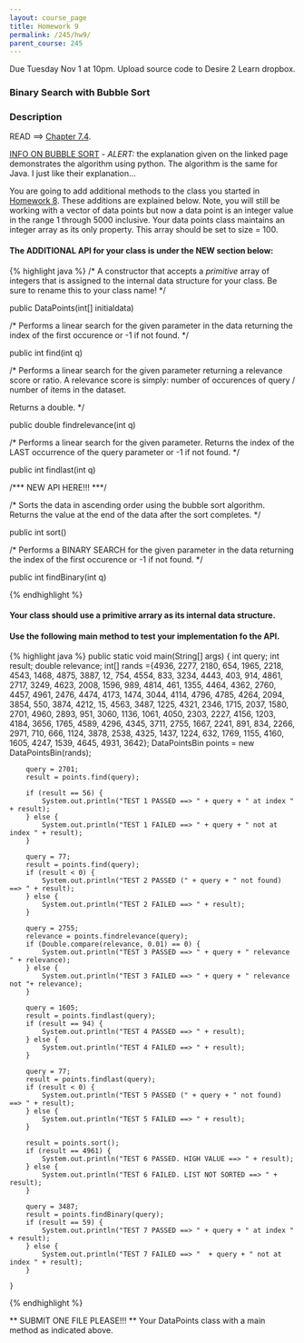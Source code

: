 ```yaml
---
layout: course_page
title: Homework 9
permalink: /245/hw9/
parent_course: 245
---
```


Due Tuesday Nov 1 at 10pm. Upload source code to Desire 2 Learn dropbox.

### Binary Search with Bubble Sort


### Description

READ ==> [Chapter 7.4](http://math.hws.edu/javanotes/c7/s4.html).

[INFO ON BUBBLE SORT](http://interactivepython.org/runestone/static/pythonds/SortSearch/TheBubbleSort.html) - *ALERT:* the explanation given on the linked page demonstrates the algorithm using python. The algorithm is the same for Java. I just like their explanation...

You are going to add additional methods to the class you started in [Homework 8](/245/hw8). These additions are explained below. Note, you will still be working with a vector of data points but now a data point is an integer value in the range 1 through 5000 inclusive. Your data points class maintains an integer array as its only property. This array should be set to size = 100. 

#### The ADDITIONAL API for your class is under the NEW section below:

{% highlight java %}
/* 
A constructor that accepts a *primitive* array of integers 
that is assigned to the internal data structure for your class. 
Be sure to rename this to your class name!
*/

public DataPoints(int[] initialdata)


/* 
Performs a linear search for the given parameter in the data 
returning the index of the first occurence or -1 if not found.
*/

public int find(int q)


/* 
Performs a linear search for the given parameter returning 
a relevance score or ratio. A relevance score is simply: number of occurences
of query / number of items in the dataset. 

Returns a double.
*/

public double findrelevance(int q)


/*
Performs a linear search for the given parameter. Returns the index of the 
LAST occurrence of the query parameter or -1 if not found.
*/

public int findlast(int q)


/*** NEW API HERE!!! ***/


/*
Sorts the data in ascending order using the bubble sort algorithm.
Returns the value at the end of the data after the sort completes.
*/

public int sort()


/*
Performs a BINARY SEARCH for the given parameter in the data 
returning the index of the first occurence or -1 if not found.
*/

public int findBinary(int q)


{% endhighlight %}

#### Your class should use a primitive arrary as its internal data structure. 

#### Use the following main method to test your implementation fo the API.
{% highlight java %}
	public static void main(String[] args) {
		int query;
		int result;
		double relevance;
		int[] rands ={4936, 2277, 2180, 654, 1965, 2218, 4543, 1468, 4875, 3887, 12, 754, 4554, 833, 3234, 4443, 403, 914, 4861, 2717, 3249, 4623, 2008, 1596, 989, 4814, 461, 1355, 4464, 4362, 2760, 4457, 4961, 2476, 4474, 4173, 1474, 3044, 4114, 4796, 4785, 4264, 2094, 3854, 550, 3874, 4212, 15, 4563, 3487, 1225, 4321, 2346, 1715, 2037, 1580, 2701, 4960, 2893, 951, 3060, 1136, 1061, 4050, 2303, 2227, 4156, 1203, 4184, 3656, 1765, 4589, 4296, 4345, 3711, 2755, 1667, 2241, 891, 834, 2266, 2971, 710, 666, 1124, 3878, 2538, 4325, 1437, 1224, 632, 1769, 1155, 4160, 1605, 4247, 1539, 4645, 4931, 3642};
		DataPointsBin points = new DataPointsBin(rands);

		query = 2701;
		result = points.find(query);

		if (result == 56) {
			System.out.println("TEST 1 PASSED ==> " + query + " at index " + result);
		} else {
			System.out.println("TEST 1 FAILED ==> " + query + " not at index " + result);
		}

		query = 77;
		result = points.find(query);
		if (result < 0) {
			System.out.println("TEST 2 PASSED (" + query + " not found) ==> " + result);
		} else {
			System.out.println("TEST 2 FAILED ==> " + result);
		}

		query = 2755;
		relevance = points.findrelevance(query);
		if (Double.compare(relevance, 0.01) == 0) {
			System.out.println("TEST 3 PASSED ==> " + query + " relevance " + relevance);
		} else {
			System.out.println("TEST 3 FAILED ==> " + query + " relevance not "+ relevance);
		}

		query = 1605;
		result = points.findlast(query);
		if (result == 94) {
			System.out.println("TEST 4 PASSED ==> " + result);
		} else {
			System.out.println("TEST 4 FAILED ==> " + result);
		}

		query = 77;
		result = points.findlast(query);
		if (result < 0) {
			System.out.println("TEST 5 PASSED (" + query + " not found) ==> " + result);
		} else {
			System.out.println("TEST 5 FAILED ==> " + result);
		}

		result = points.sort();
		if (result == 4961) {
			System.out.println("TEST 6 PASSED. HIGH VALUE ==> " + result);
		} else {
			System.out.println("TEST 6 FAILED. LIST NOT SORTED ==> " + result);
		}

		query = 3487;
		result = points.findBinary(query);
		if (result == 59) {
			System.out.println("TEST 7 PASSED ==> " + query + " at index " + result);
		} else {
			System.out.println("TEST 7 FAILED ==> "  + query + " not at index " + result);
		}

	}
{% endhighlight %}


** SUBMIT ONE FILE PLEASE!!! ** Your DataPoints class with a main method as indicated above.










